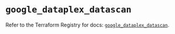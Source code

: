# `google_dataplex_datascan`

Refer to the Terraform Registry for docs: [`google_dataplex_datascan`](https://registry.terraform.io/providers/hashicorp/google-beta/6.20.0/docs/resources/google_dataplex_datascan).
